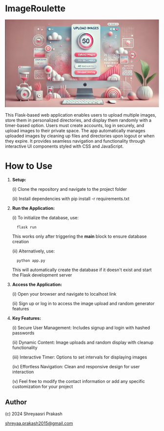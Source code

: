 # ImageRoulette
 ![App Screenshot](app.png)

This Flask-based web application enables users to upload multiple images, store them in personalized directories, and display them randomly with a timer-based option. Users must create accounts, log in securely, and upload images to their private space. The app automatically manages uploaded images by cleaning up files and directories upon logout or when they expire. It provides seamless navigation and functionality through interactive UI components styled with CSS and JavaScript.

# How to Use
1. **Setup:**
   
   (i) Clone the repository and navigate to the project folder
   
   (ii) Install dependencies with pip install -r requirements.txt

3. **Run the Application:**
   
    (i) To initialize the database, use:
   
         flask run
     This works only after triggering the __main__ block to ensure database creation

    (ii) Alternatively, use:
   
         python app.py
     This will automatically create the database if it doesn't exist and start the Flask development server

4. **Access the Application:**
    
    (i) Open your browser and navigate to localhost link
   
    (ii) Sign up or log in to access the image upload and random generator features

6. **Key Features:**
   
    (i) Secure User Management: Includes signup and login with hashed passwords
  
    (ii) Dynamic Content: Image uploads and random display with cleanup functionality
  
    (iii) Interactive Timer: Options to set intervals for displaying images
  
    (iv) Effortless Navigation: Clean and responsive design for user interaction
  
    (v) Feel free to modify the contact information or add any specific customization for your project

## Author

(c) 2024 Shreyaasri Prakash

shreyaa.prakash2015@gmail.com



